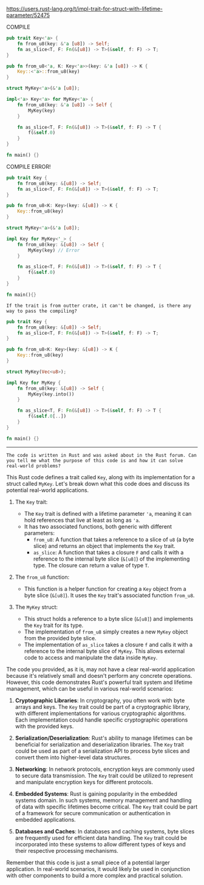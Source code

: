 
https://users.rust-lang.org/t/impl-trait-for-struct-with-lifetime-parameter/52475


COMPILE

```rust
pub trait Key<'a> {
    fn from_u8(key: &'a [u8]) -> Self;
    fn as_slice<T, F: Fn(&[u8]) -> T>(&self, f: F) -> T;
}

pub fn from_u8<'a, K: Key<'a>>(key: &'a [u8]) -> K {
    Key::<'a>::from_u8(key)
}

struct MyKey<'a>(&'a [u8]);

impl<'a> Key<'a> for MyKey<'a> {
    fn from_u8(key: &'a [u8]) -> Self {
        MyKey(key)
    }

    fn as_slice<T, F: Fn(&[u8]) -> T>(&self, f: F) -> T {
        f(&self.0)
    }
}

fn main() {}
```



COMPILE ERROR!

```rust
pub trait Key {
    fn from_u8(key: &[u8]) -> Self;
    fn as_slice<T, F: Fn(&[u8]) -> T>(&self, f: F) -> T;
}

pub fn from_u8<K: Key>(key: &[u8]) -> K {
    Key::from_u8(key)
}

struct MyKey<'a>(&'a [u8]);

impl Key for MyKey<'_> {
    fn from_u8(key: &[u8]) -> Self {
        MyKey(key) // Error
    }

    fn as_slice<T, F: Fn(&[u8]) -> T>(&self, f: F) -> T {
        f(&self.0)
    }
}

fn main(){}
```


```
If the trait is from outter crate, it can't be changed, is there any way to pass the compiling?
```

```rust
pub trait Key {
    fn from_u8(key: &[u8]) -> Self;
    fn as_slice<T, F: Fn(&[u8]) -> T>(&self, f: F) -> T;
}

pub fn from_u8<K: Key>(key: &[u8]) -> K {
    Key::from_u8(key)
}

struct MyKey(Vec<u8>);

impl Key for MyKey {
    fn from_u8(key: &[u8]) -> Self {
        MyKey(key.into())
    }

    fn as_slice<T, F: Fn(&[u8]) -> T>(&self, f: F) -> T {
        f(&self.0[..])
    }
}

fn main() {}
```


___


```
The code is written in Rust and was asked about in the Rust forum. Can you tell me what the purpose of this code is and how it can solve real-world problems?
```


This Rust code defines a trait called `Key`, along with its implementation for a struct called `MyKey`. Let's break down what this code does and discuss its potential real-world applications.

1. The `Key` trait:
   - The `Key` trait is defined with a lifetime parameter `'a`, meaning it can hold references that live at least as long as `'a`.
   - It has two associated functions, both generic with different parameters:
     - `from_u8`: A function that takes a reference to a slice of `u8` (a byte slice) and returns an object that implements the `Key` trait.
     - `as_slice`: A function that takes a closure `F` and calls it with a reference to the internal byte slice (`&[u8]`) of the implementing type. The closure can return a value of type `T`.

2. The `from_u8` function:
   - This function is a helper function for creating a `Key` object from a byte slice (`&[u8]`). It uses the `Key` trait's associated function `from_u8`.

3. The `MyKey` struct:
   - This struct holds a reference to a byte slice (`&[u8]`) and implements the `Key` trait for its type.
   - The implementation of `from_u8` simply creates a new `MyKey` object from the provided byte slice.
   - The implementation of `as_slice` takes a closure `f` and calls it with a reference to the internal byte slice of `MyKey`. This allows external code to access and manipulate the data inside `MyKey`.

The code you provided, as it is, may not have a clear real-world application because it's relatively small and doesn't perform any concrete operations. However, this code demonstrates Rust's powerful trait system and lifetime management, which can be useful in various real-world scenarios:

1. **Cryptographic Libraries**: In cryptography, you often work with byte arrays and keys. The `Key` trait could be part of a cryptographic library, with different implementations for various cryptographic algorithms. Each implementation could handle specific cryptographic operations with the provided keys.

2. **Serialization/Deserialization**: Rust's ability to manage lifetimes can be beneficial for serialization and deserialization libraries. The `Key` trait could be used as part of a serialization API to process byte slices and convert them into higher-level data structures.

3. **Networking**: In network protocols, encryption keys are commonly used to secure data transmission. The `Key` trait could be utilized to represent and manipulate encryption keys for different protocols.

4. **Embedded Systems**: Rust is gaining popularity in the embedded systems domain. In such systems, memory management and handling of data with specific lifetimes become critical. The `Key` trait could be part of a framework for secure communication or authentication in embedded applications.

5. **Databases and Caches**: In databases and caching systems, byte slices are frequently used for efficient data handling. The `Key` trait could be incorporated into these systems to allow different types of keys and their respective processing mechanisms.

Remember that this code is just a small piece of a potential larger application. In real-world scenarios, it would likely be used in conjunction with other components to build a more complex and practical solution.